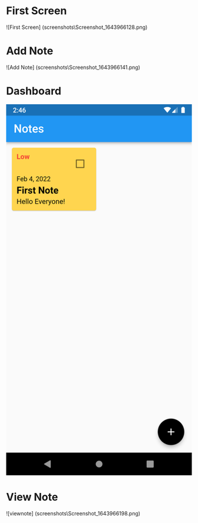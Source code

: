 # First Screen
![First Screen] (screenshots\Screenshot_1643966128.png)

# Add Note
![Add Note] (screenshots\Screenshot_1643966141.png)

# Dashboard
![Dashboard](screenshots\Screenshot_1643966192.png)

# View Note
![viewnote] (screenshots\Screenshot_1643966198.png)
